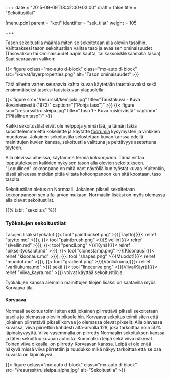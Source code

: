+++
date = "2015-09-09T18:42:00+03:00"
draft = false
title = "Sekoitustilat"

[menu.pdn]
    parent = "koti"
    identifier = "sek_tilat"
    weight = 105

+++

Tason sekoitustila määrää miten se sekoitetaan alla oleviin tasoihin. Vaihtaaksesi tason sekoitustilan valitse taso ja avaa sen
ominaisuudet (Tasovalikon tai Ominaisuudet napin kautta, tai kaksoisklikkaamalla tasoa). Saat seuraavan valikon:

{{< figure oclass="mx-auto d-block" class="mx-auto d-block" src="/kuvat/layerproperties.png" alt="Tason ominaisuudet" >}}

Tätä aihetta varten seuraavia kahta kuvaa käytetään taustakuvaksi sekä ensimmäiseksi tasoksi taustakuvan yläpuolella:

<div class="d-flex justify-content-center">

{{< figure src="/resurssit/kemijoki.jpg" title="Taustakuva - Kuva Rovaniemestä (1972)" caption="(\"Pohja taso\")" >}}
{{< figure src="/resurssit/ruisleipa.jpg" title="Taso 1 - Kuva ruisleivästä" caption="(\"Päällinen taso\")" >}}

</div>

Kaikki sekoitustilat eivät ole helppoja ymmärtää, ja tämän takia suosittelemme että kokeilette ja käytätte [foorumia](http://www.getpaint.net/redirect/forum.html) kysymysten ja vinkkien
muodossa. Jokainen sekoitustila selostetaan kuvan kanssa edellä mainittujen kuvien kanssa, sekoitustila valittuna ja peittävyys asetettuna täyteen.

Alla olevissa aiheissa, käytämme termiä *kokoonpano*. Tämä viittaa lopputulokseen kaikkien nykyisen tason alla olevien sekoitukseen.
"Lopullinen" kokoonpano on mitä näet näytöllä kun työstät kuvaa. Kuitenkin, tässä aiheessa meidän pitää viitata kokoonpanoon kun sitä
koostaan, taso tasolta.

Sekoitustilan oletus on Normaali. Jokainen pikseli sekoitetaan kokoonpanoon sen alfa-arvon mukaan. Normaalin lisäksi on myös olemassa
alla olevat sekoitustilat.

{{% tabit "sekoitus" %}}

### Työkalujen sekoitustilat

Tasojen lisäksi työkalut
{{< tool "paintbucket.png" >}}[Täyttö]({{< relref "taytto.md" >}}),
{{< tool "paintbrush.png" >}}[Sivellin]({{< relref "sivellin.md" >}}),
{{< tool "pencil.png" >}}[Kynä]({{< relref "pikselityokalut.md" >}}),
{{< tool "clonestamp.png" >}}[Kloonaus]({{< relref "kloonaus.md" >}}),
{{< tool "shapes.png" >}}[Muodot]({{< relref "muodot.md" >}}),
{{< tool "gradient.png" >}}[Väriliukuma]({{< relref "variliukuma.md" >}}) sekä
{{< tool "linecurve.png" >}}[Viiva/Käyrä]({{< relref "viiva_kayra.md" >}})
voivat käyttää sekoitustiloja.

Työkalujen kanssa aiemmin mainittujen tilojen lisäksi on saatavilla myös Korvaava tila.

#### Korvaava

Normaali sekoitus toimii siten että jokainen piirrettävä pikseli sekoitetaan tasolla jo olemassa oleviin pikseleihin. Korvaava sekoitus
toimii siten että jokainen piirrettävä pikseli korvaa jo olemassa olevat pikselit. Alla olevassa kuvassa, viiva piirrettiin kahdesti
alfa-arvolla 128, joka tarkoittaa noin 50% läpinäkyvyyttä. Viiva vasemmalla on piirretty Normaalin sekoituksen kanssa ja täten sekoittuu
kuvaan autosta. Kummatkin leipä sekä viiva näkyvät. Toinen viiva oikealla, on piirretty Korvaavan kanssa. Leipä ei ole enää näkyvä missä
viiva piirrettiin ja ruudukko mikä näkyy tarkoittaa että se osa kuvasta on läpinäkyvä.

{{< figure oclass="mx-auto d-block" class="mx-auto d-block" src="/resurssit/ruisleipa_alpha.jpg" alt="Sekoitustila" >}}
